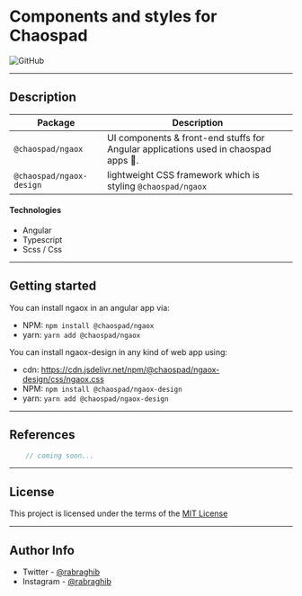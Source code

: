 # Components and styles for Chaospad
![GitHub](https://img.shields.io/github/license/chaospad/ngaox)

---

## Description

| Package                   | Description                                                                         | 
| ------------------------- | ----------------------------------------------------------------------------------- | 
| `@chaospad/ngaox`         | UI components & front-end stuffs for Angular applications used in chaospad apps 👊. |
| `@chaospad/ngaox-design`      | lightweight CSS framework which is styling `@chaospad/ngaox`           |

#### Technologies

- Angular
- Typescript
- Scss / Css

---

## Getting started
You can install ngaox in an angular app via:
- NPM: `npm install @chaospad/ngaox`
- yarn: `yarn add @chaospad/ngaox`

You can install ngaox-design in any kind of web app using:
- cdn: https://cdn.jsdelivr.net/npm/@chaospad/ngaox-design/css/ngaox.css
- NPM: `npm install @chaospad/ngaox-design`
- yarn: `yarn add @chaospad/ngaox-design`

---

## References

```ts
    // coming soon...
```

---

## License
This project is licensed under the terms of the [MIT License](LICENSE) 

---

## Author Info

- Twitter - [@rabraghib](https://twitter.com/rabraghib)
- Instagram - [@rabraghib](https://instagram.com/rabraghib)
